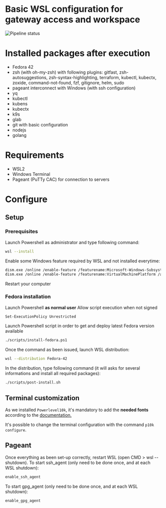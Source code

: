 # Basic WSL configuration for gateway access and workspace
![Pipeline status](https://github.com/sixeela/wsl/actions/workflows/ansible-lint.yml/badge.svg)

# Installed packages after execution
- Fedora 42
- zsh (with oh-my-zsh) with following plugins: gitfast, zsh-autosuggestions, zsh-syntax-highlighting, terraform, kubectl, kubectx, zoxide, command-not-found, fzf, gitignore, helm, sudo
- pageant interconnect with Windows (with ssh configuration)
- yq
- kubectl
- kubens
- kubectx
- k9s
- glab
- git with basic configuration
- nodejs
- golang

# Requirements
- WSL2
- Windows Terminal
- Pageant (PuTTy CAC) for connection to servers

# Configure

## Setup 
### Prerequisites
Launch Powershell as administrator and type following command:
```sh
wsl --install
```
Enable some Windows feature required by WSL and not installed everytime:
```sh
dism.exe /online /enable-feature /featurename:Microsoft-Windows-Subsystem-Linux /all /norestart
dism.exe /online /enable-feature /featurename:VirtualMachinePlatform /all /norestart
```
Restart your computer
### Fedora installation
Launch Powershell **as normal user**
Allow script execution when not signed
```sh
Set-ExecutionPolicy Unrestricted
```
Launch Powershell script in order to get and deploy latest Fedora version available
```sh
./scripts/install-fedora.ps1
```
Once the command as been issued, launch WSL distribution:
```sh
wsl --distribution Fedora-42
```
In the distribution, type following command (it will asks for several informations and install all required packages):
```sh
./scripts/post-install.sh
```

## Terminal customization

As we installed `Powerlevel10k`, it's mandatory to add the **needed fonts** according to the [documentation.](https://github.com/romkatv/powerlevel10k/blob/master/README.md)

It's possible to change the terminal configuration with the command `p10k configure`.

## Pageant

Once everything as been set-up correctly, restart WSL (open CMD > wsl --shutdown).
To start ssh_agent (only need to be done once, and at each WSL shutdown):
```sh
enable_ssh_agent
```
To start gpg_agent (only need to be done once, and at each WSL shutdown):
```sh
enable_gpg_agent
```
